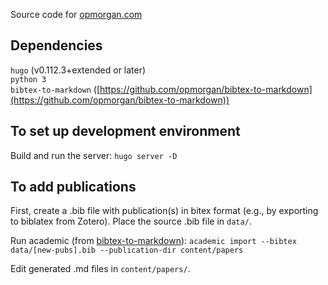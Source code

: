 Source code for [opmorgan.com](https://opmorgan.com)

## Dependencies
```hugo``` (v0.112.3+extended or later)
<br>
```python 3```
<br>
```bibtex-to-markdown``` ([https://github.com/opmorgan/bibtex-to-markdown](https://github.com/opmorgan/bibtex-to-markdown))

## To set up development environment

Build and run the server: ```hugo server -D```


## To add publications

First, create a .bib file with publication(s) in bitex format (e.g., by exporting to biblatex from Zotero). Place the source .bib file in ```data/```.

Run academic (from [bibtex-to-markdown](https://github.com/opmorgan/bibtex-to-markdown)): ```academic import --bibtex data/[new-pubs].bib --publication-dir content/papers```

Edit generated .md files in ```content/papers/```.


